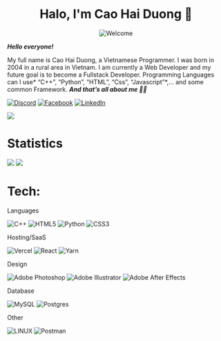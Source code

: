 <center><h1 align="center">Halo, I'm Cao Hai Duong 👋</h1></center>
<p align="center">
  <img src="https://readme-typing-svg.demolab.com?font=Fira+Code&size=33&pause=1000&color=F70202&background=FFFFFF00&center=true&vCenter=true&width=670&height=70&lines=Welcome+to+my+Github+Profile+%5E.%5E;Web+Developer" alt="Welcome">
</p>

***Hello everyone!***

My full name is Cao Hai Duong, a Vietnamese Programmer. I was born in 2004 in a rural area in Vietnam.
I am currently a Web Developer and my future goal is to become a Fullstack Developer. Programming Languages can I use* “C++”, “Python”, “HTML”, “Css”, “Javascript”*,... and some common Framework.
***And that’s all about me 🫰🏼***


[![Discord](https://img.shields.io/badge/Discord-%237289DA.svg?logo=discord&logoColor=white)](https://discord.gg/haiduong004) 
[![Facebook](https://img.shields.io/badge/Facebook-%231877F2.svg?logo=Facebook&logoColor=white)](https://facebook.com/haiduong004) 
[![LinkedIn](https://img.shields.io/badge/LinkedIn-%230077B5.svg?logo=linkedin&logoColor=white)](https://linkedin.com/in/haiduong004) 

[![](https://visitcount.itsvg.in/api?id=haiduong004&icon=2&color=10)](https://visitcount.itsvg.in)

# Statistics
![](https://github-readme-stats.vercel.app/api?username=haiduong004&theme=dracula&hide_border=false&include_all_commits=true&count_private=false)
![](https://github-readme-streak-stats.herokuapp.com/?user=haiduong004&theme=dracula&hide_border=false)

# Tech:

Languages

![C++](https://img.shields.io/badge/c++-%2300599C.svg?style=flat&logo=c%2B%2B&logoColor=white) 
![HTML5](https://img.shields.io/badge/html5-%23E34F26.svg?style=flat&logo=html5&logoColor=white) 
![Python](https://img.shields.io/badge/python-3670A0?style=flat&logo=python&logoColor=ffdd54) 
![CSS3](https://img.shields.io/badge/css3-%231572B6.svg?style=flat&logo=css3&logoColor=white)

Hosting/SaaS

![Vercel](https://img.shields.io/badge/vercel-%23000000.svg?style=flat&logo=vercel&logoColor=white) 
![React](https://img.shields.io/badge/react-%2320232a.svg?style=flat&logo=react&logoColor=%2361DAFB) 
![Yarn](https://img.shields.io/badge/yarn-%232C8EBB.svg?style=flat&logo=yarn&logoColor=white)

Design

![Adobe Photoshop](https://img.shields.io/badge/adobephotoshop-%2331A8FF.svg?style=flat&logo=adobephotoshop&logoColor=white) 
![Adobe Illustrator](https://img.shields.io/badge/adobeillustrator-%23FF9A00.svg?style=flat&logo=adobeillustrator&logoColor=white) 
![Adobe After Effects](https://img.shields.io/badge/Adobe%20After%20Effects-9999FF.svg?style=flat&logo=Adobe%20After%20Effects&logoColor=white)

Database

![MySQL](https://img.shields.io/badge/mysql-%2300f.svg?style=flat&logo=mysql&logoColor=white) 
![Postgres](https://img.shields.io/badge/postgres-%23316192.svg?style=flat&logo=postgresql&logoColor=white) 

Other

![LINUX](https://img.shields.io/badge/Linux-FCC624?style=flat&logo=linux&logoColor=black) 
![Postman](https://img.shields.io/badge/Postman-FF6C37?style=flat&logo=postman&logoColor=white)

<!-- ## MOST USED LANGUAGES-->
<!-- ![](https://github-readme-stats.vercel.app/api/top-langs/?username=haiduong004&theme=dracula&hide_border=false&include_all_commits=true&count_private=false&layout=compact)

## GitHub Trophies
![](https://github-profile-trophy.vercel.app/?username=haiduong004&theme=dracula&no-frame=false&no-bg=false&margin-w=4)

## Random Dev Quote
![](https://quotes-github-readme.vercel.app/api?type=horizontal&theme=tokyonight)

## Top Contributed Repo
![](https://github-contributor-stats.vercel.app/api?username=haiduong004&limit=5&theme=dracula&combine_all_yearly_contributions=true) -->
